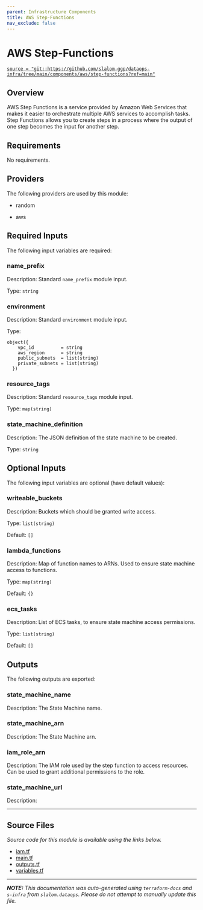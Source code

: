 ```yaml
---
parent: Infrastructure Components
title: AWS Step-Functions
nav_exclude: false
---
```

# AWS Step-Functions

[`source = "git::https://github.com/slalom-ggp/dataops-infra/tree/main/components/aws/step-functions?ref=main"`](https://github.com/slalom-ggp/dataops-infra/tree/main/components/aws/step-functions)

## Overview


AWS Step Functions is a service provided by Amazon Web Services that makes it easier to orchestrate multiple AWS services
to accomplish tasks. Step Functions allows you to create steps in a process where the output of one step becomes the input
for another step.

## Requirements

No requirements.

## Providers

The following providers are used by this module:

- random

- aws

## Required Inputs

The following input variables are required:

### name\_prefix

Description: Standard `name_prefix` module input.

Type: `string`

### environment

Description: Standard `environment` module input.

Type:

```hcl
object({
    vpc_id          = string
    aws_region      = string
    public_subnets  = list(string)
    private_subnets = list(string)
  })
```

### resource\_tags

Description: Standard `resource_tags` module input.

Type: `map(string)`

### state\_machine\_definition

Description: The JSON definition of the state machine to be created.

Type: `string`

## Optional Inputs

The following input variables are optional (have default values):

### writeable\_buckets

Description: Buckets which should be granted write access.

Type: `list(string)`

Default: `[]`

### lambda\_functions

Description: Map of function names to ARNs. Used to ensure state machine access to functions.

Type: `map(string)`

Default: `{}`

### ecs\_tasks

Description: List of ECS tasks, to ensure state machine access permissions.

Type: `list(string)`

Default: `[]`

## Outputs

The following outputs are exported:

### state\_machine\_name

Description: The State Machine name.

### state\_machine\_arn

Description: The State Machine arn.

### iam\_role\_arn

Description: The IAM role used by the step function to access resources. Can be used to grant
additional permissions to the role.

### state\_machine\_url

Description:

---------------------

## Source Files

_Source code for this module is available using the links below._

* [iam.tf](https://github.com/slalom-ggp/dataops-infra/tree/main//components/aws/step-functions/iam.tf)
* [main.tf](https://github.com/slalom-ggp/dataops-infra/tree/main//components/aws/step-functions/main.tf)
* [outputs.tf](https://github.com/slalom-ggp/dataops-infra/tree/main//components/aws/step-functions/outputs.tf)
* [variables.tf](https://github.com/slalom-ggp/dataops-infra/tree/main//components/aws/step-functions/variables.tf)

---------------------

_**NOTE:** This documentation was auto-generated using
`terraform-docs` and `s-infra` from `slalom.dataops`.
Please do not attempt to manually update this file._
